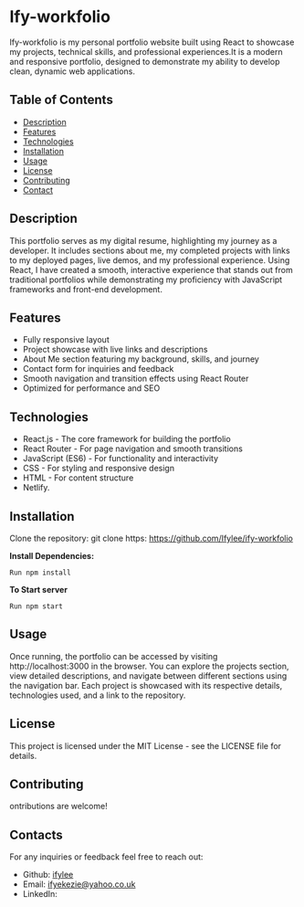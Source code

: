 # Ify-workfolio
Ify-workfolio is my personal portfolio website built using React to showcase my projects, technical skills, and professional experiences.It is a modern and responsive portfolio, designed  to demonstrate my ability to develop clean, dynamic web applications.

## Table of Contents
- [Description](#description)
- [Features](#features)
- [Technologies](#technologies)
- [Installation](#installation)
- [Usage](#usage)
- [License](#license)
- [Contributing](#contributing)
- [Contact](#contact)


## Description
This portfolio serves as my digital resume, highlighting my journey as a developer. It includes sections about me, my completed projects with links to my deployed pages, live demos, and my professional experience. Using React, I have created a smooth, interactive experience that stands out from traditional portfolios while demonstrating my proficiency with JavaScript frameworks and front-end development.

## Features
- Fully responsive layout
- Project showcase with live links and descriptions
- About Me section featuring my background, skills, and journey
- Contact form for inquiries and feedback
- Smooth navigation and transition effects using React Router
- Optimized for performance and SEO

## Technologies
- React.js - The core framework for building the portfolio
- React Router - For page navigation and smooth transitions
- JavaScript (ES6) - For functionality and interactivity
- CSS - For styling and responsive design
- HTML - For content structure
- Netlify.

## Installation
Clone the repository:
git clone https: https://github.com/Ifylee/ify-workfolio

**Install Dependencies:**
```
Run npm install

```
**To Start server**
```
Run npm start

```

## Usage
Once running, the portfolio can be accessed by visiting http://localhost:3000 in the browser. You can explore the projects section, view detailed descriptions, and navigate between different sections using the navigation bar. Each project is showcased with its respective details, technologies used, and a link to the repository.


## License
This project is licensed under the MIT License - see the LICENSE file for details.

## Contributing
ontributions are welcome!

## Contacts

For any inquiries or feedback feel free to reach out: 
- Github: [ifylee](https://github.com/ifylee)
- Email: [ifyekezie@yahoo.co.uk](mailto:ifyekezie@yahoo.co.uk)
- LinkedIn: 

